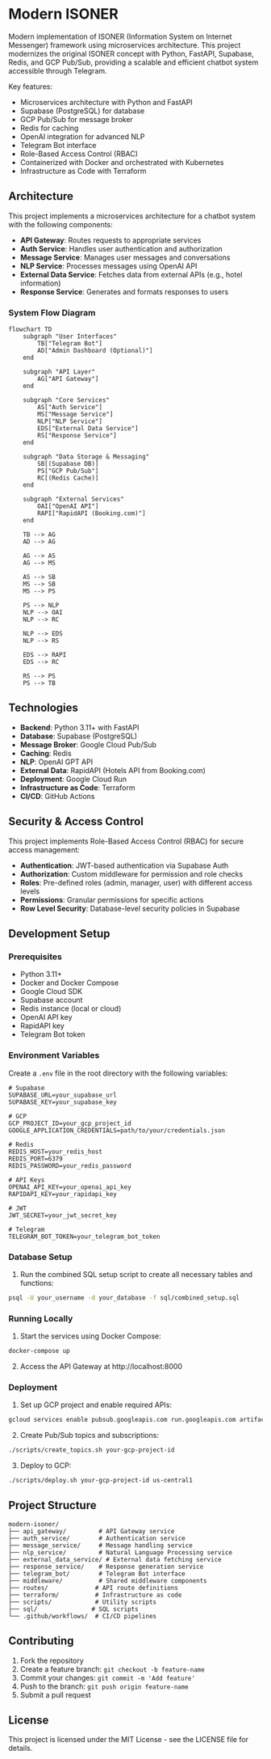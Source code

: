 # Modern ISONER

Modern implementation of ISONER (Information System on Internet Messenger) framework using microservices architecture. This project modernizes the original ISONER concept with Python, FastAPI, Supabase, Redis, and GCP Pub/Sub, providing a scalable and efficient chatbot system accessible through Telegram.

Key features:
- Microservices architecture with Python and FastAPI
- Supabase (PostgreSQL) for database
- GCP Pub/Sub for message broker
- Redis for caching
- OpenAI integration for advanced NLP
- Telegram Bot interface
- Role-Based Access Control (RBAC)
- Containerized with Docker and orchestrated with Kubernetes
- Infrastructure as Code with Terraform

## Architecture

This project implements a microservices architecture for a chatbot system with the following components:

- **API Gateway**: Routes requests to appropriate services
- **Auth Service**: Handles user authentication and authorization
- **Message Service**: Manages user messages and conversations
- **NLP Service**: Processes messages using OpenAI API
- **External Data Service**: Fetches data from external APIs (e.g., hotel information)
- **Response Service**: Generates and formats responses to users

### System Flow Diagram

```mermaid
flowchart TD
    subgraph "User Interfaces"
        TB["Telegram Bot"]
        AD["Admin Dashboard (Optional)"]
    end

    subgraph "API Layer"
        AG["API Gateway"]
    end

    subgraph "Core Services"
        AS["Auth Service"]
        MS["Message Service"]
        NLP["NLP Service"]
        EDS["External Data Service"]
        RS["Response Service"]
    end

    subgraph "Data Storage & Messaging"
        SB[(Supabase DB)]
        PS["GCP Pub/Sub"]
        RC[(Redis Cache)]
    end

    subgraph "External Services"
        OAI["OpenAI API"]
        RAPI["RapidAPI (Booking.com)"]
    end

    TB --> AG
    AD --> AG
    
    AG --> AS
    AG --> MS
    
    AS --> SB
    MS --> SB
    MS --> PS
    
    PS --> NLP
    NLP --> OAI
    NLP --> RC
    
    NLP --> EDS
    NLP --> RS
    
    EDS --> RAPI
    EDS --> RC
    
    RS --> PS
    PS --> TB
```

## Technologies

- **Backend**: Python 3.11+ with FastAPI
- **Database**: Supabase (PostgreSQL)
- **Message Broker**: Google Cloud Pub/Sub
- **Caching**: Redis
- **NLP**: OpenAI GPT API
- **External Data**: RapidAPI (Hotels API from Booking.com)
- **Deployment**: Google Cloud Run
- **Infrastructure as Code**: Terraform
- **CI/CD**: GitHub Actions

## Security & Access Control

This project implements Role-Based Access Control (RBAC) for secure access management:

- **Authentication**: JWT-based authentication via Supabase Auth
- **Authorization**: Custom middleware for permission and role checks
- **Roles**: Pre-defined roles (admin, manager, user) with different access levels
- **Permissions**: Granular permissions for specific actions
- **Row Level Security**: Database-level security policies in Supabase

## Development Setup

### Prerequisites

- Python 3.11+
- Docker and Docker Compose
- Google Cloud SDK
- Supabase account
- Redis instance (local or cloud)
- OpenAI API key
- RapidAPI key
- Telegram Bot token

### Environment Variables

Create a `.env` file in the root directory with the following variables:

```
# Supabase
SUPABASE_URL=your_supabase_url
SUPABASE_KEY=your_supabase_key

# GCP
GCP_PROJECT_ID=your_gcp_project_id
GOOGLE_APPLICATION_CREDENTIALS=path/to/your/credentials.json

# Redis
REDIS_HOST=your_redis_host
REDIS_PORT=6379
REDIS_PASSWORD=your_redis_password

# API Keys
OPENAI_API_KEY=your_openai_api_key
RAPIDAPI_KEY=your_rapidapi_key

# JWT
JWT_SECRET=your_jwt_secret_key

# Telegram
TELEGRAM_BOT_TOKEN=your_telegram_bot_token
```

### Database Setup

1. Run the combined SQL setup script to create all necessary tables and functions:

```bash
psql -U your_username -d your_database -f sql/combined_setup.sql
```

### Running Locally

1. Start the services using Docker Compose:

```bash
docker-compose up
```

2. Access the API Gateway at http://localhost:8000

### Deployment

1. Set up GCP project and enable required APIs:

```bash
gcloud services enable pubsub.googleapis.com run.googleapis.com artifactregistry.googleapis.com
```

2. Create Pub/Sub topics and subscriptions:

```bash
./scripts/create_topics.sh your-gcp-project-id
```

3. Deploy to GCP:

```bash
./scripts/deploy.sh your-gcp-project-id us-central1
```

## Project Structure

```
modern-isoner/
├── api_gateway/         # API Gateway service
├── auth_service/        # Authentication service
├── message_service/     # Message handling service
├── nlp_service/         # Natural Language Processing service
├── external_data_service/ # External data fetching service
├── response_service/    # Response generation service
├── telegram_bot/        # Telegram Bot interface
├── middleware/          # Shared middleware components
├── routes/             # API route definitions
├── terraform/          # Infrastructure as code
├── scripts/            # Utility scripts
├── sql/               # SQL scripts
└── .github/workflows/  # CI/CD pipelines
```

## Contributing

1. Fork the repository
2. Create a feature branch: `git checkout -b feature-name`
3. Commit your changes: `git commit -m 'Add feature'`
4. Push to the branch: `git push origin feature-name`
5. Submit a pull request

## License

This project is licensed under the MIT License - see the LICENSE file for details.